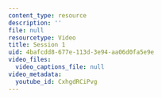 ```yaml
---
content_type: resource
description: ''
file: null
resourcetype: Video
title: Session 1
uid: 4bafcdd8-677e-113d-3e94-aa06d0fa5e9e
video_files:
  video_captions_file: null
video_metadata:
  youtube_id: CxhgdRCiPvg
---
```

